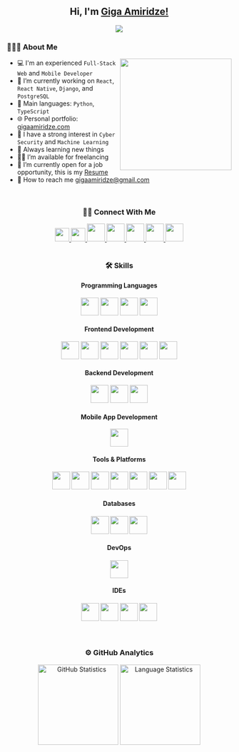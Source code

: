 <h2 align='center'>
	Hi, I'm <a href='https://www.gigaamiridze.com'>Giga Amiridze!</a>
</h2>

<p align='center'>
	<a href='https://github.com/gigaamiridze'>
		<img src='https://readme-typing-svg.herokuapp.com?font=Time+New+Roman&color=70a5fd&size=25&center=true&vCenter=true&width=600&height=100&lines=Full-Stack+Web+and+Mobile+Developer;Competitive+Developer;Always+learning+new+things'>
	</a>
</p>

### 👨🏻‍💻 About Me

<picture>
	<img align='right' src='https://github.com/7oSkaaa/7oSkaaa/blob/main/Images/Right_Side.gif?raw=true' width=250px>
</picture>

- 💻 I'm an experienced `Full-Stack Web` and `Mobile Developer`
- 🔭 I’m currently working on `React`, `React Native`, `Django`, and `PostgreSQL`
- 🌟 Main languages: `Python`, `TypeScript`
- 🌐 Personal portfolio: [gigaamiridze.com](https://www.gigaamiridze.com)
- 🎯 I have a strong interest in `Cyber Security` and `Machine Learning`
- 🚀 Always learning new things
- 🤝🏻 I’m available for freelancing
- 📄 I’m currently open for a job opportunity, this is my [Resume](https://drive.google.com/file/d/1NdR32edMdYFnDAe7kT5v5rXBDm15VKOE/view?usp=sharing)
- 📧 How to reach me gigaamiridze@gmail.com

<br>

<div align='center'>
  <h3>🤝🏻 Connect With Me</h3>
  <a href='mailto:gigaamiridze@gmail.com'>
    <img src='https://img.icons8.com/doodle/40/000000/gmail--v1.png' height='30' width='32' />
  </a>
	<a href='https://www.gigaamiridze.com' target='_blank'>
		<img src='https://raw.githubusercontent.com/rahulbanerjee26/githubAboutMeGenerator/main/icons/portfolio.png' height='30' width='32' />
	</a>
  <a href='https://www.linkedin.com/in/gigaamiridze' target='_blank'>
    <img src='https://skillicons.dev/icons?i=linkedin' height='40' width='40' />
  </a>
  <a href='https://www.instagram.com/freakkyflx' target='_blank'>
    <img src='https://skillicons.dev/icons?i=instagram' height='40' width='40' />
  </a>
  <a href='https://twitter.com/giga_amiridze' target='_blank'>
    <img src='https://skillicons.dev/icons?i=twitter' height='40' width='40' />
  </a>
  <a href='https://www.facebook.com/gigaamiridzee' target='_blank'>
    <img src='https://raw.githubusercontent.com/rahuldkjain/github-profile-readme-generator/master/src/images/icons/Social/facebook.svg' height='40' width='40' />
  </a>
	<a href='https://discord.gg/gigaamiridze' target='_blank'>
    <img src='https://skillicons.dev/icons?i=discord' height='40' width='40' />
  </a>
</div>

<br>

<h3 align='center'>🛠️ Skills</h3>
<div align='center'>
  <h4>Programming Languages</h4>
  <img src='https://skillicons.dev/icons?i=python' height='40' width='40' />
  <img src='https://skillicons.dev/icons?i=typescript' height='40' width='40' />
	<img src='https://skillicons.dev/icons?i=javascript' height='40' width='40' />
	<img src='https://skillicons.dev/icons?i=java' height='40' width='40' />
</div>

<div align='center'>
  <h4>Frontend Development</h4>
  <img src='https://skillicons.dev/icons?i=html' height='40' width='40' />
  <img src='https://skillicons.dev/icons?i=css' height='40' width='40' />
	<img src='https://skillicons.dev/icons?i=sass' height='40' width='40' />
	<img src='https://skillicons.dev/icons?i=react' height='40' width='40' />
	<img src='https://skillicons.dev/icons?i=redux' height='40' width='40' />
	<img src='https://skillicons.dev/icons?i=styledcomponents' height='40' width='40' />
</div>

<div align='center'>
  <h4>Backend Development</h4>
  <img src='https://skillicons.dev/icons?i=django' height='40' width='40' />
  <img src='https://skillicons.dev/icons?i=nodejs' height='40' width='40' />
	<img src='https://skillicons.dev/icons?i=expressjs' height='40' width='40' />
</div>

<div align='center'>
  <h4>Mobile App Development</h4>
  <img src='https://skillicons.dev/icons?i=react' height='40' width='40' />
</div>

<div align='center'>
  <h4>Tools & Platforms<h4>
	<img src='https://skillicons.dev/icons?i=git' height='40' width='40' />
	<img src='https://skillicons.dev/icons?i=github' height='40' width='40' />
	<img src='https://skillicons.dev/icons?i=postman' height='40' width='40' />
	<img src='https://skillicons.dev/icons?i=vercel' height='40' width='40' />
	<img src='https://skillicons.dev/icons?i=netlify' height='40' width='40' />
	<img src='https://skillicons.dev/icons?i=heroku' height='40' width='40' />
	<img src='https://skillicons.dev/icons?i=figma' height='40' width='40' />
</div>

<div align='center'>
  <h4>Databases<h4>
	<img src='https://skillicons.dev/icons?i=postgres' height='40' width='40' />
	<img src='https://skillicons.dev/icons?i=sqlite' height='40' width='40' />
	<img src='https://skillicons.dev/icons?i=mongodb' height='40' width='40' />
</div>

<div align='center'>
  <h4>DevOps<h4>
	<img src='https://skillicons.dev/icons?i=docker' height='40' width='40' />
</div>

<div align='center'>
  <h4>IDEs<h4>
	<img src='https://skillicons.dev/icons?i=vscode' height='40' width='40' />
	<img src='https://skillicons.dev/icons?i=idea' height='40' width='40' />
	<img src='https://cdn.simpleicons.org/pycharm/000000' height='40' width='40' />
	<img src='https://cdn.simpleicons.org/webstorm/000000' height='40' width='40' />
</div>

<br>

<h3 align='center'>⚙️ GitHub Analytics</h3>
<div align='center'>
	<img src='https://github-readme-stats.vercel.app/api?username=gigaamiridze&theme=tokyonight&show_icons=true' alt='GitHub Statistics' height='180px' />
	<img src='https://github-readme-stats.vercel.app/api/top-langs?username=gigaamiridze&langs_count=10&show_icons=true&locale=en&layout=compact&theme=tokyonight' alt='Language Statistics' height='180px' />
</div>
